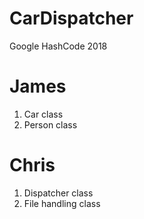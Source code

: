 # CarDispatcher
Google HashCode 2018

# James
1. Car class
2. Person class

# Chris
1. Dispatcher class
2. File handling class